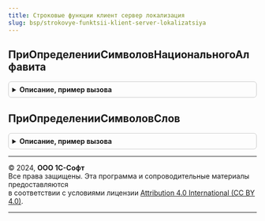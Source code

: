 ```yaml
---
title: Строковые функции клиент сервер локализация
slug: bsp/strokovye-funktsii-klient-server-lokalizatsiya
---
```



## ПриОпределенииСимволовНациональногоАлфавита
<details style="margin: 1em 0; padding: 0.5em; border: 1px solid #ccc; border-radius: 6px;">

<summary style="font-weight: bold; cursor: pointer;">Описание, пример вызова</summary>

```bsl

// Определяет символы национального алфавита
//
// Параметры:
//   СимволыНациональногоАлфавита - Строка
//   ДополнительныеДопустимыеСимволы - Строка
//
Процедура ПриОпределенииСимволовНациональногоАлфавита(СимволыНациональногоАлфавита, ДополнительныеДопустимыеСимволы) Экспорт
```

Пример вызова
```bsl
СтроковыеФункцииКлиентСерверЛокализация.ПриОпределенииСимволовНациональногоАлфавита(СимволыНациональногоАлфавита, ДополнительныеДопустимыеСимволы) 
```
</details>

## ПриОпределенииСимволовСлов
<details style="margin: 1em 0; padding: 0.5em; border: 1px solid #ccc; border-radius: 6px;">

<summary style="font-weight: bold; cursor: pointer;">Описание, пример вызова</summary>

```bsl

// Определяет коды символов, которые не считаются разделителем.
// Если явно не указан разделитель слов.
//
// Параметры:
//   Диапазоны - Массив из Структура:
//    * Мин - Число - код символа, с которого начинается диапазон.
//    * Макс - Число - код символа, на котором заканчивается диапазон.
//
Процедура ПриОпределенииСимволовСлов(Диапазоны) Экспорт
```

Пример вызова
```bsl
СтроковыеФункцииКлиентСерверЛокализация.ПриОпределенииСимволовСлов(Диапазоны) 
```
</details>

---

© 2024, **ООО 1С-Софт**  
Все права защищены. Эта программа и сопроводительные материалы предоставляются  
в соответствии с условиями лицензии [Attribution 4.0 International (CC BY 4.0)](https://creativecommons.org/licenses/by/4.0/legalcode).

---
